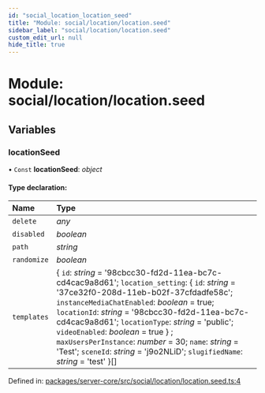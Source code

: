 ```yaml
---
id: "social_location_location_seed"
title: "Module: social/location/location.seed"
sidebar_label: "social/location/location.seed"
custom_edit_url: null
hide_title: true
---
```


# Module: social/location/location.seed

## Variables

### locationSeed

• `Const` **locationSeed**: *object*

#### Type declaration:

Name | Type |
:------ | :------ |
`delete` | *any* |
`disabled` | *boolean* |
`path` | *string* |
`randomize` | *boolean* |
`templates` | { `id`: *string* = '98cbcc30-fd2d-11ea-bc7c-cd4cac9a8d61'; `location_setting`: { `id`: *string* = '37ce32f0-208d-11eb-b02f-37cfdadfe58c'; `instanceMediaChatEnabled`: *boolean* = true; `locationId`: *string* = '98cbcc30-fd2d-11ea-bc7c-cd4cac9a8d61'; `locationType`: *string* = 'public'; `videoEnabled`: *boolean* = true } ; `maxUsersPerInstance`: *number* = 30; `name`: *string* = 'Test'; `sceneId`: *string* = 'j9o2NLiD'; `slugifiedName`: *string* = 'test' }[] |

Defined in: [packages/server-core/src/social/location/location.seed.ts:4](https://github.com/xr3ngine/xr3ngine/blob/77d12cea0/packages/server-core/src/social/location/location.seed.ts#L4)
